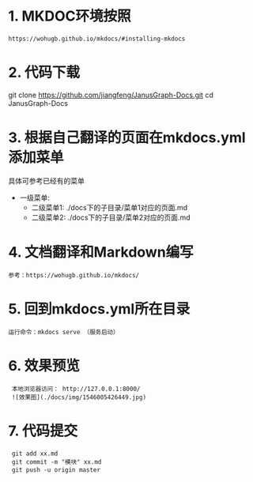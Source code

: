 # 1. MKDOC环境按照

	https://wohugb.github.io/mkdocs/#installing-mkdocs

# 2. 代码下载
 
  git clone https://github.com/jiangfeng/JanusGraph-Docs.git
  cd JanusGraph-Docs

# 3. 根据自己翻译的页面在mkdocs.yml添加菜单

  具体可参考已经有的菜单

 - 一级菜单:
 	- 二级菜单1: ./docs下的子目录/菜单1对应的页面.md
 	- 二级菜单2: ./docs下的子目录/菜单2对应的页面.md

# 4. 文档翻译和Markdown编写
	参考：https://wohugb.github.io/mkdocs/

# 5. 回到mkdocs.yml所在目录
	运行命令：mkdocs serve （服务启动）

# 6. 效果预览
     本地浏览器访问： http://127.0.0.1:8000/
     ![效果图](./docs/img/1546005426449.jpg)

# 7. 代码提交
	
	 git add xx.md
	 git commit -m "模块" xx.md
	 git push -u origin master
